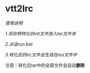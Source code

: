 # vtt2lrc

*使用说明*

*1.将你想转化的vtt文件放入tar文件夹*

*2.点击run.bat*

*3.转化后的lrc文件会生成在res文件中*



注意：转化后tar中的全部文件会自动**删除**

